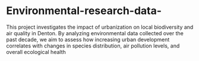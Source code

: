# Environmental-research-data-
This project investigates the impact of urbanization on local biodiversity and air quality in Denton. By analyzing environmental data collected over the past decade, we aim to assess how increasing urban development correlates with changes in species distribution, air pollution levels, and overall ecological health
